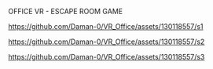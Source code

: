 OFFICE VR - ESCAPE ROOM GAME

https://github.com/Daman-0/VR_Office/assets/130118557/s1



https://github.com/Daman-0/VR_Office/assets/130118557/s2



https://github.com/Daman-0/VR_Office/assets/130118557/s3

